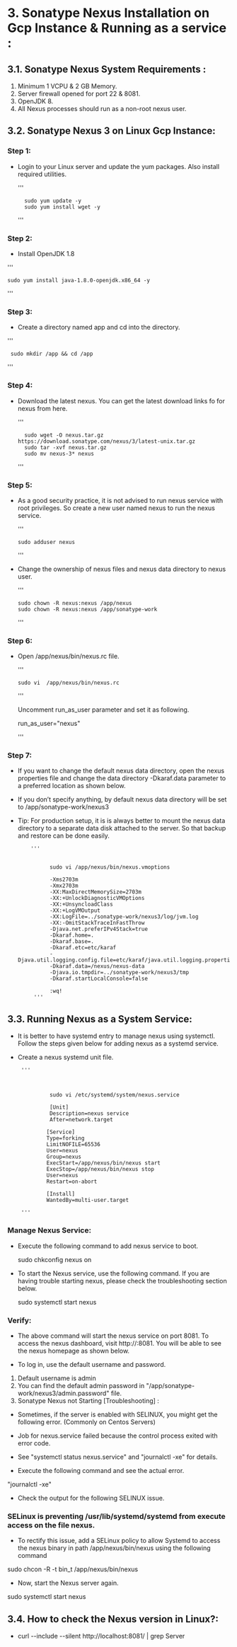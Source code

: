 
# 3. Sonatype Nexus Installation on Gcp Instance & Running as a service :


## 3.1. Sonatype Nexus System Requirements :

1. Minimum 1 VCPU & 2 GB Memory.
2. Server firewall opened for port 22 & 8081.
3. OpenJDK 8.
4. All Nexus processes should run as a non-root nexus user.



## 3.2. Sonatype Nexus 3 on Linux Gcp Instance:


### Step 1: 

+ Login to your Linux server and update the yum packages. Also install required utilities.

  '''

        sudo yum update -y
     	sudo yum install wget -y
  '''


### Step 2: 


+ Install OpenJDK 1.8


 '''
 
    sudo yum install java-1.8.0-openjdk.x86_64 -y

'''

### Step 3: 


+ Create a directory named app and cd into the directory.

 '''
   
     sudo mkdir /app && cd /app

 '''


### Step 4: 


+ Download the latest nexus. You can get the latest download links fo for nexus from here.


  '''
  
        sudo wget -O nexus.tar.gz https://download.sonatype.com/nexus/3/latest-unix.tar.gz
        sudo tar -xvf nexus.tar.gz
        sudo mv nexus-3* nexus

  '''

### Step 5: 

+ As a good security practice, it is not advised to run nexus service with root privileges. So create a new user named nexus to run the nexus service.

  '''
  
      sudo adduser nexus

  '''

+ Change the ownership of nexus files and nexus data directory to nexus user.

   '''
  
      sudo chown -R nexus:nexus /app/nexus
      sudo chown -R nexus:nexus /app/sonatype-work
   '''

### Step 6: 

+ Open /app/nexus/bin/nexus.rc file.

   '''
   
      sudo vi  /app/nexus/bin/nexus.rc
  
   '''
   
   Uncomment run_as_user parameter and set it as following.

   run_as_user="nexus"

   '''

### Step 7: 

+ If you want to change the default nexus data directory, open the nexus properties file and change the data directory 
  -Dkaraf.data parameter to a preferred location as shown below. 
+ If you don’t specify anything, by default nexus data directory will be set to /app/sonatype-work/nexus3


+ Tip: For production setup, it is is always better to mount the nexus data directory to a separate data disk attached to the server.
       So that backup and restore can be done easily.


          '''


                sudo vi /app/nexus/bin/nexus.vmoptions

                -Xms2703m
                -Xmx2703m
                -XX:MaxDirectMemorySize=2703m
                -XX:+UnlockDiagnosticVMOptions
                -XX:+UnsyncloadClass
                -XX:+LogVMOutput
                -XX:LogFile=../sonatype-work/nexus3/log/jvm.log
                -XX:-OmitStackTraceInFastThrow
                -Djava.net.preferIPv4Stack=true
                -Dkaraf.home=.
                -Dkaraf.base=.
                -Dkaraf.etc=etc/karaf
                -Djava.util.logging.config.file=etc/karaf/java.util.logging.properties
                -Dkaraf.data=/nexus/nexus-data
                -Djava.io.tmpdir=../sonatype-work/nexus3/tmp
                -Dkaraf.startLocalConsole=false

                :wq!
           '''


## 3.3. Running Nexus as a System Service:

+ It is better to have systemd entry to manage nexus using systemctl. Follow the steps given below for adding nexus as a systemd service.
+ Create a nexus systemd unit file.


       
	   
	   '''



                sudo vi /etc/systemd/system/nexus.service

                [Unit]
                Description=nexus service
                After=network.target

               [Service]
               Type=forking
               LimitNOFILE=65536
               User=nexus
               Group=nexus
               ExecStart=/app/nexus/bin/nexus start
               ExecStop=/app/nexus/bin/nexus stop
               User=nexus
               Restart=on-abort

               [Install]
               WantedBy=multi-user.target

       '''


### Manage Nexus Service:


+ Execute the following command to add nexus service to boot.

  sudo chkconfig nexus on


+ To start the Nexus service, use the following command. If you are having trouble starting nexus, please check the troubleshooting section below.

  sudo systemctl start nexus


### Verify:

+ The above command will start the nexus service on port 8081. To access the nexus dashboard, 
  visit http://:8081. You will be able to see the nexus homepage as shown below.


+ To log in, use the default username and password.

1. Default username is admin
2. You can find the default admin password in "/app/sonatype-work/nexus3/admin.password" file. 
3. Sonatype Nexus not Starting [Troubleshooting] :

+ Sometimes, if the server is enabled with SELINUX, you might get the following error. (Commonly on Centos Servers)
+ Job for nexus.service failed because the control process exited with error code.
+ See "systemctl status nexus.service" and "journalctl -xe" for details.

+ Execute the following command and see the actual error.

 "journalctl -xe"


+ Check the output for the following SELINUX issue.

### SELinux is preventing /usr/lib/systemd/systemd from execute access on the file nexus.

+ To rectify this issue, add a SELinux policy to allow Systemd to access the nexus binary in path /app/nexus/bin/nexus using the following command

 sudo chcon -R -t bin_t /app/nexus/bin/nexus

+ Now, start the Nexus server again.

 sudo systemctl start nexus



## 3.4. How to check the Nexus version in Linux?:

+ curl --include --silent http://localhost:8081/ | grep Server

